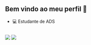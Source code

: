 ## Bem vindo ao meu perfil 👋



- 💻 Estudante de ADS


</div>

  ##
 
<div> 
<a href="https://www.instagram.com/jonathanbritto_/" target="_blank"><img src="https://img.shields.io/badge/-Instagram-%23E4405F?style=for-the-badge&logo=instagram&logoColor=white" target="_blank"></a>
<a href="https://discord.com/channels/@me" target="_blank"><img src="https://img.shields.io/badge/Discord-7289DA?style=for-the-badge&logo=discord&logoColor=white" target="_blank"></a> 
